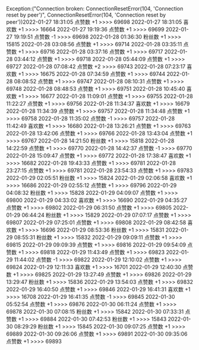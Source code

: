 Exception:("Connection broken: ConnectionResetError(104, 'Connection reset by peer')", ConnectionResetError(104, 'Connection reset by peer'))2022-01-27  18:31:05   点赞数 +1 >>>> 69698
2022-01-27  18:31:05   喜欢数 +1 >>>> 16664
2022-01-27  19:19:36   点赞数 +1 >>>> 69699
2022-01-27  19:19:51   点赞数 -1 >>>> 69698
2022-01-28  01:36:30   粉丝数 +1 >>>> 15815
2022-01-28  03:08:56   点赞数 +1 >>>> 69714
2022-01-28  03:35:11   点赞数 +1 >>>> 69716
2022-01-28  03:37:16   点赞数 +1 >>>> 69717
2022-01-28  03:44:12   点赞数 +1 >>>> 69718
2022-01-28  05:44:09   点赞数 +1 >>>> 69727
2022-01-28  07:08:42   点赞数 +2 >>>> 69743
2022-01-28  07:23:17   喜欢数 +1 >>>> 16675
2022-01-28  07:34:59   点赞数 +1 >>>> 69744
2022-01-28  08:08:52   点赞数 +1 >>>> 69747
2022-01-28  08:10:31   点赞数 +1 >>>> 69748
2022-01-28  08:48:53   点赞数 +1 >>>> 69751
2022-01-28  10:45:40   喜欢数 +1 >>>> 16677
2022-01-28  11:09:01   点赞数 +1 >>>> 69755
2022-01-28  11:22:27   点赞数 +1 >>>> 69756
2022-01-28  11:34:37   喜欢数 +1 >>>> 16679
2022-01-28  11:34:39   点赞数 +1 >>>> 69757
2022-01-28  11:34:48   点赞数 +1 >>>> 69758
2022-01-28  11:35:02   点赞数 -1 >>>> 69757
2022-01-28  11:42:49   喜欢数 +1 >>>> 16680
2022-01-28  13:26:21   点赞数 +1 >>>> 69763
2022-01-28  13:42:06   点赞数 +1 >>>> 69766
2022-01-28  13:43:04   点赞数 +1 >>>> 69767
2022-01-28  14:21:50   粉丝数 +1 >>>> 15818
2022-01-28  14:22:59   点赞数 +1 >>>> 69770
2022-01-28  14:42:37   点赞数 -1 >>>> 69770
2022-01-28  15:09:47   点赞数 +1 >>>> 69772
2022-01-28  17:38:47   喜欢数 +1 >>>> 16682
2022-01-28  19:43:33   点赞数 +1 >>>> 69781
2022-01-28  23:27:15   点赞数 +1 >>>> 69781
2022-01-28  23:54:33   点赞数 +1 >>>> 69783
2022-01-29  02:05:51   粉丝数 +1 >>>> 15824
2022-01-29  02:06:58   喜欢数 +1 >>>> 16686
2022-01-29  02:55:12   点赞数 +1 >>>> 69796
2022-01-29  04:08:32   粉丝数 +1 >>>> 15828
2022-01-29  04:09:07   点赞数 +1 >>>> 69800
2022-01-29  04:33:02   喜欢数 +1 >>>> 16690
2022-01-29  04:35:27   点赞数 +1 >>>> 69802
2022-01-29  06:31:50   点赞数 +1 >>>> 69805
2022-01-29  06:44:24   粉丝数 +1 >>>> 15829
2022-01-29  07:07:17   点赞数 +1 >>>> 69807
2022-01-29  07:25:01   点赞数 +1 >>>> 69808
2022-01-29  08:42:58   喜欢数 +1 >>>> 16696
2022-01-29  08:53:36   粉丝数 +1 >>>> 15831
2022-01-29  08:55:31   粉丝数 +1 >>>> 15832
2022-01-29  09:09:11   点赞数 +1 >>>> 69815
2022-01-29  09:09:39   点赞数 +1 >>>> 69816
2022-01-29  09:54:09   点赞数 +1 >>>> 69818
2022-01-29  11:43:49   点赞数 +1 >>>> 69823
2022-01-29  11:44:02   点赞数 -1 >>>> 69822
2022-01-29  12:10:02   点赞数 +1 >>>> 69824
2022-01-29  12:11:33   喜欢数 +1 >>>> 16701
2022-01-29  12:40:30   点赞数 +1 >>>> 69825
2022-01-29  13:27:49   点赞数 +1 >>>> 69826
2022-01-29  13:29:47   粉丝数 +1 >>>> 15836
2022-01-29  13:54:03   点赞数 +1 >>>> 69832
2022-01-29  16:40:50   点赞数 +1 >>>> 69846
2022-01-29  16:41:31   喜欢数 +1 >>>> 16708
2022-01-29  16:41:35   点赞数 -1 >>>> 69845
2022-01-30  05:52:54   点赞数 +1 >>>> 69876
2022-01-30  06:11:24   点赞数 +1 >>>> 69878
2022-01-30  07:08:15   粉丝数 +1 >>>> 15842
2022-01-30  07:33:31   点赞数 +1 >>>> 69884
2022-01-30  07:42:53   粉丝数 +1 >>>> 15843
2022-01-30  08:29:29   粉丝数 +1 >>>> 15845
2022-01-30  09:07:25   点赞数 +1 >>>> 69889
2022-01-30  09:26:06   点赞数 +1 >>>> 69891
2022-01-30  09:35:06   点赞数 +1 >>>> 69893
